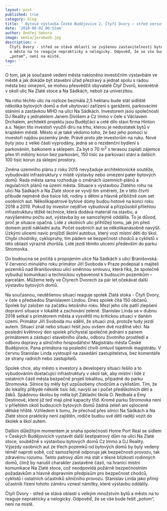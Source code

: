 ```yaml
---
layout: post
published: true
category: blog
title: ' Bytová výstavba České Budějovice 2, Čtyři Dvory – střed versus zapsaný spolek Zlatá stoka – Čtyři Dvory'
date: '2018-08-02 06:52am'
author: Ondřej Sekora
image: media/jerabweb.jpg
description: >
  Čtyři Dvory - střed se stává oblastí se zvýšenou zastavitelností bytových domů
  a město na to reaguje neprakticky a nelogicky. Odpověď, že se vše bude řešit
  „potom“, není na místě.
tags: ' '
---
```

O tom, jak je současné vedení města nakloněno investičním výstavbám ve městě a jak dokáže být stavební úřad přezíravý a jednat spolu s radou města bez omezení, se mohou přesvědčit obyvatelé Čtyř Dvorů, konkrétně v okolí ulic Na Zlaté stoce a Na Sádkách, neboli za univerzitou.

Na rohu těchto ulic na rozloze bezmála 2,5 hektaru bude stát sídliště několika bytových domů a dvě ubytovací zařízení s garážemi, parkovacími stáními a zastávkou MHD na ulici Na Sádkách. Investorem jsou společnosti DJ Reality s jednatelem Janem Divišem a Cz Immo v čele s Václavem Drchalem, architekti projektu jsou Budějčáci a celé dílo staví firma Hinton a.s. Nejen tito investoři využili díru na trhu, kterou je nedostatek bytů v krajském městě. Město si je také vědomo toho, že bez jeho pomoci si investoři najdou pozemky jinde. Právě proto jde investorům na ruku. Nové byty jsou z velké části vyprodány, jedná se o rezidenční bydlení s parkováním, balkonem a sklepem. Za byt o 70 m<sup>2</sup> s terasou zaplatí zájemce přes tři milióny korun bez parkování, 150 tisíc za parkovací stání a dalších 100 tisíc korun za sklepní prostory.

Změna územního plánu z roku 2015 nevyžaduje architektonické soutěže, vybudování infrastruktury v místě výstavby nebo omezení pater bytových domů. Rada města sama rozhoduje o změnách územních plánů a regulačních plánů na území města. Situace s výstavbou Zlatého rohu na ulici Na Sádkách a Na Zlaté stoce se vyvíjí tím směrem, že v této čtvrti přibude nejméně dva tisíce lidí, rodiny s dětmi a hlavně přibližně osm set osobních aut. Několikapatrové bytové domy budou hotové na konci roku 2018 a 2019. Pokud by investor nejdříve vybudoval a přizpůsobil přilehlou infrastrukturu těžké technice, která dodává materiál na stavbu, a navýšenému počtu aut, výstavba by se samozřejmě oddálila. To je důvod, proč je situace opačná. Lidé z okolních ulic přihlížejí tomu, jak jim před domem jezdí nákladní auta. Počet osobních aut se několikanásobně navýšil. Úzkými ulicemi navíc projíždí školní autobus, který vozí místní děti do škol. Chybí chodníky, cyklopruhy, tím pádem se bezpečnost chodců a cyklistů v této oblasti výrazně zhoršila. Lidé jezdí těmito ulicemi především do parku Stromovka. 

Do budoucna se počítá s propojením ulice Na Sádkách s ulicí Branišovská. V červenci minulého roku primátor Jiří Svoboda v Praze podepsal s majiteli pozemků nad Branišovskou ulicí směnnou smlouvu, která říká, že společně vybudují komunikaci a technickou vybavenost k budoucím pozemkům – parcelám. Můžeme tedy ve Čtyrech Dvorech za pár let očekávat další výstavbu bytových domů.

Na současnou, neutěšenou situaci reaguje spolek Zlatá stoka - Čtyři Dvory, v čele s předsedou Stanislavem Lindou. Dnes spolek čítá 150 občanů. Spolek byl založen na začátku letošního roku. Mezi jeho cíle patří zlepšení dopravní situace v lokalitě a zachování zeleně. Stanislav Linda se v dubnu 2018 setkal s primátorem města a vysvětlil mu kritickou situaci v daném území. Primátor Jiří Svoboda mu sdělil, že situaci zná, protože tudy jezdí autem. Situaci znát nebo situaci řešit jsou ovšem dvě rozdílné věci. Na poslední květnový den spolek přichystal společné jednání s panem primátorem a zástupci stavebního úřadu, odboru životního prostředí a odboru dopravy a silničního hospodářství Magistrátu města České Budějovice. Pana primátora na poslední chvíli omluvil tajemník magistrátu. V červnu Stanislav Linda vystoupil na zasedání zastupitelstva, bez komentáře ze strany radních nebo zastupitelů.

Spolek chce, aby město s investory a developery  situaci řešilo a to vybudováním dostačující infrastruktury v okolí tak, aby místní i lidé z ostatních částí města bezpečně projeli lokalitou, případně do parku Stromovka. Silnice by měly být uzpůsobeny chodcům a cyklistům. Tím, že do lokality přibyde několik tisíc lidí, navýší se i počet předškolních dětí a žáků. Spádovou školou by měla být Základní škola O. Nedbala a Emy Destinové, které již teď mají plné kapacity tříd. Kromě parku Stromovka není v přilehlém okolí budoucích bytových domů žádná zeleň ani oplocené dětské hřiště. Vzhledem k tomu, že přechod přes silnici Na Sádkách a Na Zlaté stoce prakticky není zajištěn, rodiče budou své děti raději vozit do školek a škol autem. 

Dalším důležitým momentem je snaha společnosti Home Port Real se sídlem v Českých Budějovicích vystavět další šestipatrový dům na ulici Na Zlaté stoce, souběžně s výstavbou bytových domů Cz Immo a DJ Reality. Výjezdy osobních aut ze třech pozemků od bytových domů by byly vedeny téměř naproti sobě, což samozřejmě odporuje jak bezpečnosti provozu, tak zdravému rozumu. Tento patrový dům má stát v těsné blízkosti rodinných domů, čímž by narušil charakter zastavěné části, na hranici místní komunikace Na Zlaté stoce, což neodpovídá požárně bezpečnostním požadavkům a hlavně dopravním předpisům pro bezpečnost chodců, cyklistů i ostatních účastníků silničního provozu. Stanislav Linda jako přímý účastník řízení tohoto záměru vznesl námitky, které výstavbu oddálily.

Čtyři Dvory - střed se stává oblastí s velkým množstvím bytů a město na to reaguje neprakticky a nelogicky. Odpověď, že se vše bude řešit „potom“, není na místě.
